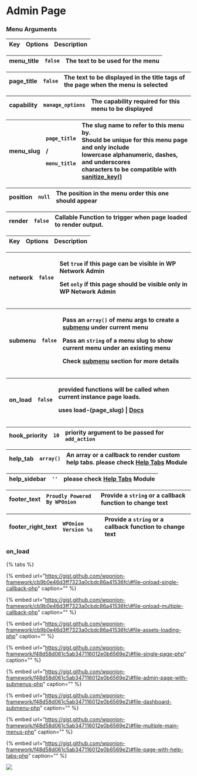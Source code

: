 # Admin Page

### Menu Arguments

| Key | Options | Description |
| :--- | :--- | :--- |


| **menu\_title** | `false` | The text to be used for the menu |
| :--- | :--- | :--- |


| **page\_title** | `false` | The text to be displayed in the title tags of the page when the menu is selected |
| :--- | :--- | :--- |


| **capability** | `manage_options` | The capability required for this menu to be displayed |
| :--- | :--- | :--- |


<table>
  <thead>
    <tr>
      <th style="text-align:left"><b>menu_slug</b>
      </th>
      <th style="text-align:left">
        <p><code>page_title</code>
        </p>
        <p>/</p>
        <p><code>menu_title</code>
        </p>
      </th>
      <th style="text-align:left">The slug name to refer to this menu by.
        <br />Should be unique for this menu page and only include
        <br />lowercase alphanumeric, dashes, and underscores
        <br />characters to be compatible with <a href="https://developer.wordpress.org/reference/functions/sanitize_key/">sanitize_key()</a>
      </th>
    </tr>
  </thead>
  <tbody></tbody>
</table>

| **position** | `null` | The position in the menu order this one should appear |
| :--- | :--- | :--- |


| **render** | `false` | Callable Function to trigger when page loaded to render output. |
| :--- | :--- | :--- |


| Key | Options | Description |
| :--- | :--- | :--- |


<table>
  <thead>
    <tr>
      <th style="text-align:left"><b>network</b>
      </th>
      <th style="text-align:left"><code>false</code>
      </th>
      <th style="text-align:left">
        <p>Set <code>true</code> if this page can be visible in <b>WP Network Admin</b>
        </p>
        <p>Set <code>only</code> if this page should be visible only in <b>WP Network Admin</b>
        </p>
      </th>
    </tr>
  </thead>
  <tbody></tbody>
</table>

<table>
  <thead>
    <tr>
      <th style="text-align:left"><b>submenu</b>
      </th>
      <th style="text-align:left"><code>false</code>
      </th>
      <th style="text-align:left">
        <p>Pass an <code>array()</code> of menu args to create a <a href="admin-page.md#subemenu-options">submenu</a> under
          current menu</p>
        <p>Pass an <code>string</code> of a menu slug to show current menu under an
          existing menu</p>
        <p>Check <a href="admin-page.md#subemenu-options">submenu</a> section for more
          details</p>
      </th>
    </tr>
  </thead>
  <tbody></tbody>
</table>

<table>
  <thead>
    <tr>
      <th style="text-align:left"><b>on_load</b>
      </th>
      <th style="text-align:left"><code>false</code>
      </th>
      <th style="text-align:left">
        <p>provided functions will be called when current instance page loads.</p>
        <p>uses <b>load-{page_slug} |</b>  <a href="https://codex.wordpress.org/Plugin_API/Action_Reference/load-(page)">Docs</a>
        </p>
      </th>
    </tr>
  </thead>
  <tbody></tbody>
</table>

| **hook\_priority** | `10` | **priority** argument to be passed for `add_action` |
| :--- | :--- | :--- |


| **help\_tab** | `array()` | An array or a callback to render custom help tabs. please check [Help Tabs](help-tabs.md) Module |
| :--- | :--- | :--- |


| **help\_sidebar** | `''` | please check [Help Tab](help-tabs.md)[s](help-tabs.md) Module |
| :--- | :--- | :--- |


| **footer\_text** | `Proudly Powered By WPOnion` | Provide a `string` or a callback function to change text |
| :--- | :--- | :--- |


| **footer\_right\_text** | `WPOnion Version %s` | Provide a `string` or a callback function to change text |
| :--- | :--- | :--- |


### on\_load

{% tabs %}

{% embed url="https://gist.github.com/wponion-framework/cb9b0e46d3ff7323a0cbdc86a41536fc\#file-onload-single-callback-php" caption="" %}

{% embed url="https://gist.github.com/wponion-framework/cb9b0e46d3ff7323a0cbdc86a41536fc\#file-onload-multiple-callback-php" caption="" %}

{% embed url="https://gist.github.com/wponion-framework/cb9b0e46d3ff7323a0cbdc86a41536fc\#file-assets-loading-php" caption="" %}

{% embed url="https://gist.github.com/wponion-framework/f48d58d061c5ab347116012e0b6569e2\#file-single-page-php" caption="" %}

{% embed url="https://gist.github.com/wponion-framework/f48d58d061c5ab347116012e0b6569e2\#file-admin-page-with-submenus-php" caption="" %}

{% embed url="https://gist.github.com/wponion-framework/f48d58d061c5ab347116012e0b6569e2\#file-dashboard-submenu-php" caption="" %}

{% embed url="https://gist.github.com/wponion-framework/f48d58d061c5ab347116012e0b6569e2\#file-multiple-main-menus-php" caption="" %}

{% embed url="https://gist.github.com/wponion-framework/f48d58d061c5ab347116012e0b6569e2\#file-page-with-help-tabs-php" caption="" %}

![](../.gitbook/assets/1541572289-175.gif)

